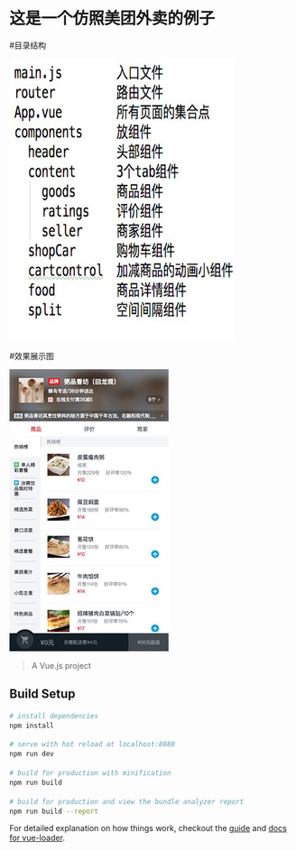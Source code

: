 # 这是一个仿照美团外卖的例子

#目录结构

![Image text](https://github.com/liusi888/Meituan-app/raw/master/gitImg/2.jpg)

#效果展示图

![Image text](https://github.com/liusi888/Meituan-app/raw/master/gitImg/1.jpg)


> A Vue.js project

## Build Setup

``` bash
# install dependencies
npm install

# serve with hot reload at localhost:8080
npm run dev

# build for production with minification
npm run build

# build for production and view the bundle analyzer report
npm run build --report
```

For detailed explanation on how things work, checkout the [guide](http://vuejs-templates.github.io/webpack/) and [docs for vue-loader](http://vuejs.github.io/vue-loader).
